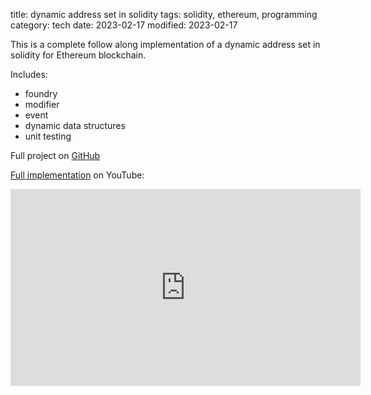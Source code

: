 title: dynamic address set in solidity
tags: solidity, ethereum, programming
category: tech
date: 2023-02-17
modified: 2023-02-17

This is a complete follow along implementation of a dynamic address set in solidity for Ethereum blockchain.

Includes:
* foundry
* modifier
* event
* dynamic data structures
* unit testing

Full project on [GitHub](https://github.com/jac18281828/address_set)

[Full implementation](https://youtu.be/NJOI4sD9Q_Y) on YouTube:

<iframe width="560" height="315" src="https://www.youtube.com/embed/NJOI4sD9Q_Y" title="YouTube video player" frameborder="0" allow="accelerometer; autoplay; clipboard-write; encrypted-media; gyroscope; picture-in-picture; web-share" allowfullscreen></iframe>
